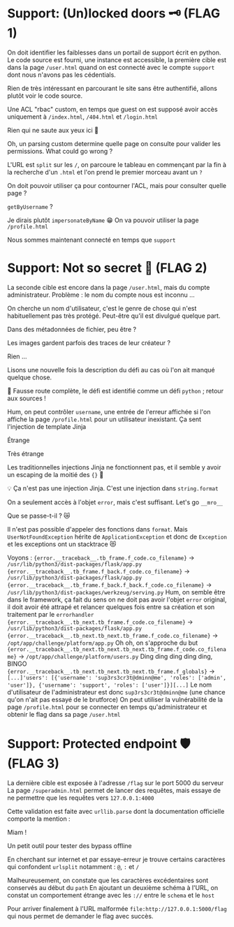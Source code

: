 # Support:  (Un)locked doors 🗝️ (FLAG 1)

On doit identifier les faiblesses dans un portail de support écrit en python.
Le code source est fourni, une instance est accessible, la première cible est dans la page `/user.html` quand on est connecté avec le compte `support` dont nous n'avons pas les cédentials.

Rien de très intéressant en parcourant le site sans être authentifié, allons plutôt voir le code source.

Une ACL "rbac" custom, en temps que guest on est supposé avoir accès uniquement à `/index.html`, `/404.html` et `/login.html`

Rien qui ne saute aux yeux ici 🤔

Oh, un parsing custom determine quelle page on consulte pour valider les permissions. What could go wrong ?

L'URL est `split` sur les `/`, on parcoure le tableau en commençant par la fin à la recherche d'un `.html` et l'on prend le premier morceau avant un `?`

On doit pouvoir utiliser ça pour contourner l'ACL, mais pour consulter quelle page ?

`getByUsername` ?

Je dirais plutôt `impersonateByName` 😁 On va pouvoir utiliser la page `/profile.html`

Nous sommes maintenant connecté en temps que `support`

# Support: Not so secret 🤫 (FLAG 2)

La seconde cible est encore dans la page `/user.html`, mais du compte administrateur. Problème : le nom du compte nous est inconnu ...

On cherche un nom d'utilisateur, c'est le genre de chose qui n'est habituellement pas très protégé. Peut-être qu'il est divulgué quelque part.

Dans des métadonnées de fichier, peu être ?

Les images gardent parfois des traces de leur créateur ?

Rien ...

Lisons une nouvelle fois la description du défi au cas où l'on ait manqué quelque chose.

🤦
Fausse route complète, le défi est identifié comme un défi `python` ; retour aux sources !

Hum, on peut contrôler `username`, une entrée de l'erreur affichée si l'on affiche la page `/profile.html` pour un utilisateur inexistant.
Ça sent l'injection de template Jinja

Étrange

Très étrange

Les traditionnelles injections Jinja ne fonctionnent pas, et il semble y avoir un escaping de la moitié des `{}` 🧐

💡 Ça n'est pas une injection Jinja. C'est une injection dans `string.format`

On a seulement accès à l'objet `error`, mais c'est suffisant. Let's go `__mro__`

Que se passe-t-il ? 😿

Il n'est pas possible d'appeler des fonctions dans `format`.
Mais `UserNotFoundException` hérite de `ApplicationException` et donc de `Exception` et les exceptions ont un stacktrace 😻

Voyons :
`{error.__traceback__.tb_frame.f_code.co_filename}` -> `/usr/lib/python3/dist-packages/flask/app.py`
`{error.__traceback__.tb_frame.f_back.f_code.co_filename}` -> `/usr/lib/python3/dist-packages/flask/app.py`
`{error.__traceback__.tb_frame.f_back.f_back.f_code.co_filename}` -> `/usr/lib/python3/dist-packages/werkzeug/serving.py`
Hum, on semble être dans le framework, ça fait du sens on ne doit pas avoir l'objet `error` original, il doit avoir été attrapé et relancer quelques fois entre sa création et son traitement par le `errorhandler`
`{error.__traceback__.tb_next.tb_frame.f_code.co_filename}` -> `/usr/lib/python3/dist-packages/flask/app.py`
`{error.__traceback__.tb_next.tb_next.tb_frame.f_code.co_filename}` -> `/opt/app/challenge/platform/app.py`
Oh oh, on s'approche du but
`{error.__traceback__.tb_next.tb_next.tb_next.tb_frame.f_code.co_filename}` -> `/opt/app/challenge/platform/users.py`
Ding ding ding ding ding, BINGO
`{error.__traceback__.tb_next.tb_next.tb_next.tb_frame.f_globals}` -> `[...]'users': [{'username': 'sup3rs3cr3t@dminn@me', 'roles': ['admin', 'user']}, {'username': 'support', 'roles': ['user']}][...]`
Le nom d'utilisateur de l'administrateur est donc `sup3rs3cr3t@dminn@me` (une chance qu'on n'ait pas essayé de le brutforce)
On peut utiliser la vulnérabilité de la page `/profile.html` pour se connecter en temps qu'administrateur et obtenir le flag dans sa page `/user.html`

# Support: Protected endpoint 🛡️ (FLAG 3)
La dernière cible est exposée à l'adresse `/flag` sur le port 5000 du serveur
La page `/superadmin.html` permet de lancer des requêtes, mais essaye de ne permettre que les requêtes vers `127.0.0.1:4000`

Cette validation est faite avec `urllib.parse` dont la documentation officielle comporte la mention :

Miam !

Un petit outil pour tester des bypass offline

En cherchant sur internet et par essaye-erreur je trouve certains caractères qui confondent `urlsplit` notamment : `@`, `:` et `/`

Malheureusement, on constate que les caractères excédentaires sont conservés au début du `path`
En ajoutant un deuxième schéma à l'URL, on constat un comportement étrange avec les `://` entre le `schema` et le `host`

Pour arriver finalement à l'URL malformée `file:http://127.0.0.1:5000/flag` qui nous permet de demander le flag avec succès.

